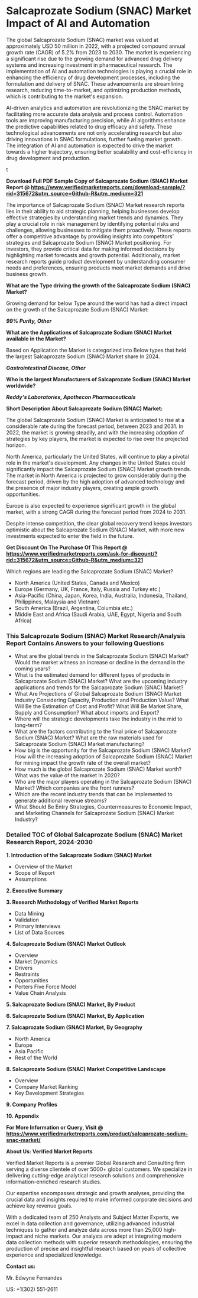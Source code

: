 <meta name="title" content="Global Salcaprozate Sodium (SNAC) Market Impact of AI and Automation"><meta name="description" content="The global Salcaprozate Sodium (SNAC) market was valued at approximately USD 50 million in 2022, with a projected compound annual growth rate (CAGR) of 5.2% from 2023 "><meta name="title" content="Salcaprozate Sodium (SNAC) Market Size, Share, Scope, Trends, Growth, Opportunities, Analysis, Forecast"><h1>Salcaprozate Sodium (SNAC) Market Impact of AI and Automation</h1><p>The global Salcaprozate Sodium (SNAC) market was valued at approximately USD 50 million in 2022, with a projected compound annual growth rate (CAGR) of 5.2% from 2023 to 2030. The market is experiencing a significant rise due to the growing demand for advanced drug delivery systems and increasing investment in pharmaceutical research. The implementation of AI and automation technologies is playing a crucial role in enhancing the efficiency of drug development processes, including the formulation and delivery of SNAC. These advancements are streamlining research, reducing time-to-market, and optimizing production methods, which is contributing to the market's expansion.</p><p>AI-driven analytics and automation are revolutionizing the SNAC market by facilitating more accurate data analysis and process control. Automation tools are improving manufacturing precision, while AI algorithms enhance the predictive capabilities related to drug efficacy and safety. These technological advancements are not only accelerating research but also driving innovations in SNAC formulations, further fueling market growth. The integration of AI and automation is expected to drive the market towards a higher trajectory, ensuring better scalability and cost-efficiency in drug development and production.</p>t</p><p id="" class=""><strong>Download Full PDF Sample Copy of Salcaprozate Sodium (SNAC) Market Report @ <a href="https://www.verifiedmarketreports.com/download-sample/?rid=315672&utm_source=Github-R&utm_medium=321" target="_blank">https://www.verifiedmarketreports.com/download-sample/?rid=315672&utm_source=Github-R&utm_medium=321</a></strong></p><p>The importance of&nbsp;Salcaprozate Sodium (SNAC) Market research reports lies in their ability to aid strategic planning, helping businesses develop effective strategies by understanding market trends and dynamics. They play a crucial role in risk management by identifying potential risks and challenges, allowing businesses to mitigate them proactively. These reports offer a competitive advantage by providing insights into competitors' strategies and Salcaprozate Sodium (SNAC) Market positioning. For investors, they provide critical data for making informed decisions by highlighting market forecasts and growth potential. Additionally, market research reports guide product development by understanding consumer needs and preferences, ensuring products meet market demands and drive business growth.</p><p><strong>What are the&nbsp;Type driving the growth of the Salcaprozate Sodium (SNAC) Market?</strong></p><p id="" class="">Growing demand for below Type around the world has had a direct impact on the growth of the Salcaprozate Sodium (SNAC) Market:</p><em><strong>99% Purity, Other</strong></em></p><strong>What are the&nbsp;Applications&nbsp;of Salcaprozate Sodium (SNAC) Market available in the Market?</strong></p><p id="" class="">Based on Application the Market is categorized into Below types that held the largest Salcaprozate Sodium (SNAC) Market share In 2024.</p><em><strong>Gastrointestinal Disease, Other</strong></em></p><strong>Who is the largest Manufacturers of Salcaprozate Sodium (SNAC) Market worldwide?</strong></p><p><em><strong>Reddy's Laboratories, Apothecon Pharmaceuticals</strong></em></p><p id="" class=""><strong>Short Description About Salcaprozate Sodium (SNAC) Market:</strong></p><p>The global Salcaprozate Sodium (SNAC) Market is anticipated to rise at a considerable rate during the forecast period, between 2023 and 2031. In 2022, the market is growing steadily, and with the increasing adoption of strategies by key players, the market is expected to rise over the projected horizon.</p><p>North America, particularly the United States, will continue to play a pivotal role in the market's development. Any changes in the United States could significantly impact the Salcaprozate Sodium (SNAC) Market growth trends. The market in North America is projected to grow considerably during the forecast period, driven by the high adoption of advanced technology and the presence of major industry players, creating ample growth opportunities.</p><p>Europe is also expected to experience significant growth in the global market, with a strong CAGR during the forecast period from 2024 to 2031.</p><p>Despite intense competition, the clear global recovery trend keeps investors optimistic about the Salcaprozate Sodium (SNAC) Market, with more new investments expected to enter the field in the future.</p><p id="" class=""><strong>Get Discount On The Purchase Of This Report @ <a href="https://www.verifiedmarketreports.com/ask-for-discount/?rid=315672&utm_source=Github-R&utm_medium=321" target="_blank">https://www.verifiedmarketreports.com/ask-for-discount/?rid=315672&utm_source=Github-R&utm_medium=321</a></strong></p>Which regions are leading the Salcaprozate Sodium (SNAC) Market?</p><ul><li>North America (United States, Canada and Mexico)</li><li>Europe (Germany, UK, France, Italy, Russia and Turkey etc.)</li><li>Asia-Pacific (China, Japan, Korea, India, Australia, Indonesia, Thailand, Philippines, Malaysia and Vietnam)</li><li>South America (Brazil, Argentina, Columbia etc.)</li><li>Middle East and Africa (Saudi Arabia, UAE, Egypt, Nigeria and South Africa)</li></ul><h3 id="" class="">This Salcaprozate Sodium (SNAC) Market Research/Analysis Report Contains Answers to your following Questions</h3><ul><li>What are the global trends in the Salcaprozate Sodium (SNAC) Market? Would the market witness an increase or decline in the demand in the coming years?</li><li>What is the estimated demand for different types of products in Salcaprozate Sodium (SNAC) Market? What are the upcoming industry applications and trends for the Salcaprozate Sodium (SNAC) Market?</li><li>What Are Projections of Global Salcaprozate Sodium (SNAC) Market Industry Considering Capacity, Production and Production Value? What Will Be the Estimation of Cost and Profit? What Will Be Market Share, Supply and Consumption? What about imports and Export?</li><li>Where will the strategic developments take the industry in the mid to long-term?</li><li>What are the factors contributing to the final price of Salcaprozate Sodium (SNAC) Market? What are the raw materials used for Salcaprozate Sodium (SNAC) Market manufacturing?</li><li>How big is the opportunity for the Salcaprozate Sodium (SNAC) Market? How will the increasing adoption of Salcaprozate Sodium (SNAC) Market for mining impact the growth rate of the overall market?</li><li>How much is the global Salcaprozate Sodium (SNAC) Market worth? What was the value of the market In 2020?</li><li>Who are the major players operating in the Salcaprozate Sodium (SNAC) Market? Which companies are the front runners?</li><li>Which are the recent industry trends that can be implemented to generate additional revenue streams?</li><li>What Should Be Entry Strategies, Countermeasures to Economic Impact, and Marketing Channels for Salcaprozate Sodium (SNAC) Market Industry?</li></ul><h3 id="" class="">Detailed TOC of Global Salcaprozate Sodium (SNAC) Market Research Report, 2024-2030</h3><p id="" class=""><strong>1. Introduction of the Salcaprozate Sodium (SNAC) Market</strong></p><ul><li>Overview of the Market</li><li>Scope of Report</li><li>Assumptions</li></ul><p id="" class=""><strong>2. Executive Summary</strong></p><p id="" class=""><strong>3. Research Methodology of Verified Market Reports</strong></p><ul><li>Data Mining</li><li>Validation</li><li>Primary Interviews</li><li>List of Data Sources</li></ul><p id="" class=""><strong>4. Salcaprozate Sodium (SNAC) Market Outlook</strong></p><ul><li>Overview</li><li>Market Dynamics</li><li>Drivers</li><li>Restraints</li><li>Opportunities</li><li>Porters Five Force Model</li><li>Value Chain Analysis</li></ul><p id="" class=""><strong>5. Salcaprozate Sodium (SNAC) Market, By Product</strong></p><p id="" class=""><strong>6. Salcaprozate Sodium (SNAC) Market, By Application</strong></p><p id="" class=""><strong>7. Salcaprozate Sodium (SNAC) Market, By Geography</strong></p><ul><li>North America</li><li>Europe</li><li>Asia Pacific</li><li>Rest of the World</li></ul><p id="" class=""><strong>8. Salcaprozate Sodium (SNAC) Market Competitive Landscape</strong></p><ul><li>Overview</li><li>Company Market Ranking</li><li>Key Development Strategies</li></ul><p id="" class=""><strong>9. Company Profiles</strong></p><p id="" class=""><strong>10. Appendix</strong></p><p id="" class=""><strong>For More Information or Query, Visit @ <a href="https://www.verifiedmarketreports.com/product/salcaprozate-sodium-snac-market/" target="_blank">https://www.verifiedmarketreports.com/product/salcaprozate-sodium-snac-market/</a></strong></p><p id="" class=""><strong>About Us: Verified Market Reports</strong></p><p id="" class="">Verified Market Reports is a premier Global Research and Consulting firm serving a diverse clientele of over 5000+ global customers. We specialize in delivering cutting-edge analytical research solutions and comprehensive information-enriched research studies.</p><p id="" class="">Our expertise encompasses strategic and growth analyses, providing the crucial data and insights required to make informed corporate decisions and achieve key revenue goals.</p><p id="" class="">With a dedicated team of 250 Analysts and Subject Matter Experts, we excel in data collection and governance, utilizing advanced industrial techniques to gather and analyze data across more than 25,000 high-impact and niche markets. Our analysts are adept at integrating modern data collection methods with superior research methodologies, ensuring the production of precise and insightful research based on years of collective experience and specialized knowledge.</p><p id="" class=""><strong>Contact us:</strong></p><p id="" class="">Mr. Edwyne Fernandes</p><p id="" class="">US: +1(302) 551-2611</p>